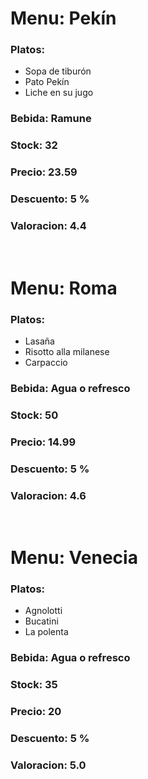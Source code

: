 # **Menu: Pekín**
### Platos: 
- Sopa de tiburón
- Pato Pekín
- Liche en su jugo

### Bebida: Ramune

### Stock: 32

### Precio: 23.59

### Descuento: 5 %

### **Valoracion:** 4.4
<br>

# **Menu: Roma**
### Platos: 
- Lasaña
- Risotto alla milanese
- Carpaccio

### Bebida: Agua o refresco

### Stock: 50

### Precio: 14.99

### Descuento: 5 %

### **Valoracion:** 4.6
<br>

# **Menu: Venecia**
### Platos: 
- Agnolotti
- Bucatini
- La polenta

### Bebida: Agua o refresco

### Stock: 35

### Precio: 20

### Descuento: 5 %

### **Valoracion:** 5.0
<br>

